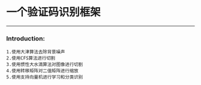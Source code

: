 一个验证码识别框架
==========

------------------------

### Introduction: 
    1.使用大津算法去除背景噪声
    2.使用CFS算法进行切割
    3.使用惯性大水滴算法对图像进行切割
    4.使用转移矩阵对二值矩阵进行缩放
    5.使用支持向量机进行学习和分类识别


 
      
      
      
    
